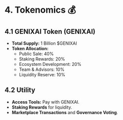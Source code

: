 # 4. Tokenomics 💰

## 4.1 GENIXAI Token (GENIXAI)  
- **Total Supply:** 1 Billion $GENIXAI  
- **Token Allocation:**  
  - Public Sale: 40%  
  - Staking Rewards: 20%  
  - Ecosystem Development: 20%  
  - Team & Advisors: 10%  
  - Liquidity Reserve: 10%

## 4.2 Utility  
- **Access Tools:** Pay with GENIXAI.  
- **Staking Rewards** for liquidity.  
- **Marketplace Transactions** and **Governance Voting**.
